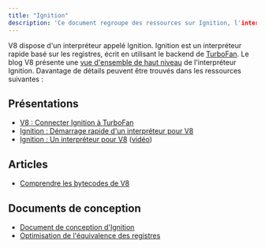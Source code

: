 ```yaml
---
title: "Ignition"
description: 'Ce document regroupe des ressources sur Ignition, l'interpréteur de V8.'
---
```

V8 dispose d'un interpréteur appelé Ignition. Ignition est un interpréteur rapide basé sur les registres, écrit en utilisant le backend de [TurboFan](/docs/turbofan). Le blog V8 présente une [vue d'ensemble de haut niveau](/blog/ignition-interpreter) de l'interpréteur Ignition. Davantage de détails peuvent être trouvés dans les ressources suivantes :

## Présentations

- [V8 : Connecter Ignition à TurboFan](https://docs.google.com/presentation/d/1chhN90uB8yPaIhx_h2M3lPyxPgdPmkADqSNAoXYQiVE/edit)
- [Ignition : Démarrage rapide d'un interpréteur pour V8](https://docs.google.com/presentation/d/1HgDDXBYqCJNasBKBDf9szap1j4q4wnSHhOYpaNy5mHU/edit#slide=id.g1357e6d1a4_0_58)
- [Ignition : Un interpréteur pour V8](https://docs.google.com/presentation/d/1OqjVqRhtwlKeKfvMdX6HaCIu9wpZsrzqpIVIwQSuiXQ/edit) ([vidéo](https://youtu.be/r5OWCtuKiAk))

## Articles

- [Comprendre les bytecodes de V8](https://medium.com/dailyjs/understanding-v8s-bytecode-317d46c94775)

## Documents de conception

- [Document de conception d'Ignition](https://docs.google.com/document/d/11T2CRex9hXxoJwbYqVQ32yIPMh0uouUZLdyrtmMoL44/edit?ts=56f27d9d#heading=h.6jz9dj3bnr8t)
- [Optimisation de l'équivalence des registres](https://docs.google.com/document/d/1wW_VkkIwhAAgAxLYM0wvoTEkq8XykibDIikGpWH7l1I/edit?ts=570d7131#heading=h.6jz9dj3bnr8t)
